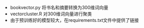 * bookvector.py 将书名和摘要转换为300维词向量
* vectorcluster.R 对300维词向量进行聚类
* 由于预训练好的模型较大，在requirements.txt文件中提供了链接
